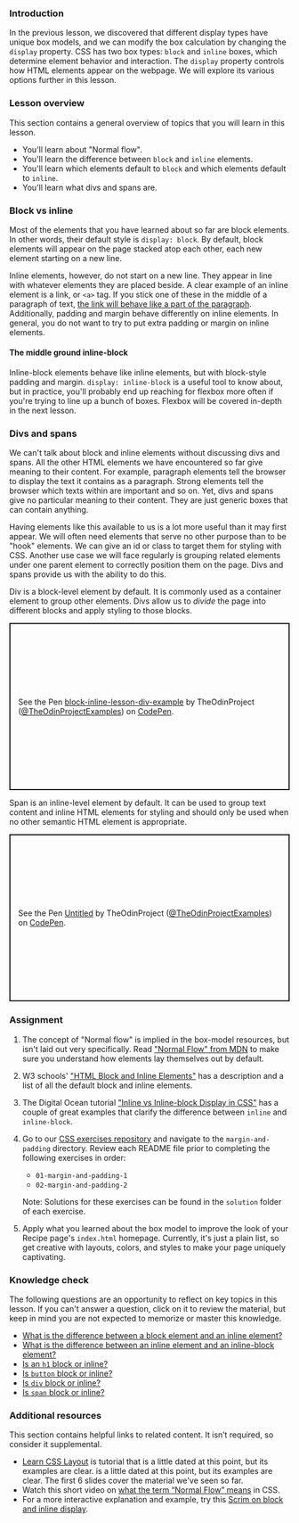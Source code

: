 ### Introduction

In the previous lesson, we discovered that different display types have unique box models, and we can modify the box calculation by changing the `display` property. CSS has two box types: `block` and `inline` boxes, which determine element behavior and interaction. The `display` property controls how HTML elements appear on the webpage. We will explore its various options further in this lesson.

### Lesson overview

This section contains a general overview of topics that you will learn in this lesson.

- You'll learn about "Normal flow".
- You'll learn the difference between `block` and `inline` elements.
- You'll learn which elements default to `block` and which elements default to `inline`.
- You'll learn what divs and spans are.

### Block vs inline

Most of the elements that you have learned about so far are block elements.  In other words, their default style is `display: block`. <span id="block-inline-difference"></span>By default, block elements will appear on the page stacked atop each other, each new element starting on a new line.

Inline elements, however, do not start on a new line. They appear in line with whatever elements they are placed beside. A clear example of an inline element is a link, or `<a>` tag. If you stick one of these in the middle of a paragraph of text, [the link will behave like a part of the paragraph](https://www.youtube.com/watch?v=dQw4w9WgXcQ). Additionally, padding and margin behave differently on inline elements. In general, you do not want to try to put extra padding or margin on inline elements.

#### The middle ground inline-block

Inline-block elements behave like inline elements, but with block-style padding and margin. `display: inline-block` is a useful tool to know about, but in practice, you'll probably end up reaching for flexbox more often if you're trying to line up a bunch of boxes. Flexbox will be covered in-depth in the next lesson.

### Divs and spans

We can't talk about block and inline elements without discussing divs and spans. All the other HTML elements we have encountered so far give meaning to their content. For example, paragraph elements tell the browser to display the text it contains as a paragraph. Strong elements tell the browser which texts within are important and so on. Yet, divs and spans give no particular meaning to their content. They are just generic boxes that can contain anything.

Having elements like this available to us is a lot more useful than it may first appear. We will often need elements that serve no other purpose than to be "hook" elements. We can give an id or class to target them for styling with CSS. Another use case we will face regularly is grouping related elements under one parent element to correctly position them on the page. Divs and spans provide us with the ability to do this.

Div is a block-level element by default. It is commonly used as a container element to group other elements. Divs allow us to *divide* the page into different blocks and apply styling to those blocks.

<p class="codepen" data-height="300" data-theme-id="dark" data-default-tab="html,result" data-slug-hash="KKXXbwR" data-preview="true" data-user="TheOdinProjectExamples" style="height: 300px; box-sizing: border-box; display: flex; align-items: center; justify-content: center; border: 2px solid; margin: 1em 0; padding: 1em;">
  <span>See the Pen <a href="https://codepen.io/TheOdinProjectExamples/pen/KKXXbwR">
  block-inline-lesson-div-example</a> by TheOdinProject (<a href="https://codepen.io/TheOdinProjectExamples">@TheOdinProjectExamples</a>)
  on <a href="https://codepen.io">CodePen</a>.</span>
</p>

<script async src="https://cpwebassets.codepen.io/assets/embed/ei.js"></script>

Span is an inline-level element by default. It can be used to group text content and inline HTML elements for styling and should only be used when no other semantic HTML element is appropriate.

<p class="codepen" data-height="300" data-theme-id="dark" data-default-tab="html,result" data-slug-hash="abLLPor" data-preview="true" data-user="TheOdinProjectExamples" style="height: 300px; box-sizing: border-box; display: flex; align-items: center; justify-content: center; border: 2px solid; margin: 1em 0; padding: 1em;">
  <span>See the Pen <a href="https://codepen.io/TheOdinProjectExamples/pen/abLLPor">
  Untitled</a> by TheOdinProject (<a href="https://codepen.io/TheOdinProjectExamples">@TheOdinProjectExamples</a>)
  on <a href="https://codepen.io">CodePen</a>.</span>
</p>

<script async src="https://cpwebassets.codepen.io/assets/embed/ei.js"></script>

### Assignment

<div class="lesson-content__panel" markdown="1">

1. The concept of "Normal flow" is implied in the box-model resources, but isn't laid out very specifically. Read ["Normal Flow" from MDN](https://developer.mozilla.org/en-US/docs/Learn/CSS/CSS_layout/Normal_Flow) to make sure you understand how elements lay themselves out by default.
1. W3 schools' ["HTML Block and Inline Elements"](https://www.w3schools.com/html/html_blocks.asp) has a description and a list of all the default block and inline elements.
1. The Digital Ocean tutorial ["Inline vs Inline-block Display in CSS"](https://www.digitalocean.com/community/tutorials/css-display-inline-vs-inline-block) has a couple of great examples that clarify the difference between `inline` and `inline-block`.
1. Go to our [CSS exercises repository](https://github.com/TheOdinProject/css-exercises) and navigate to the `margin-and-padding` directory. Review each README file prior to completing the following exercises in order:
   - `01-margin-and-padding-1`
   - `02-margin-and-padding-2`

   Note: Solutions for these exercises can be found in the `solution` folder of each exercise.

1. Apply what you learned about the box model to improve the look of your Recipe page's `index.html` homepage. Currently, it's just a plain list, so get creative with layouts, colors, and styles to make your page uniquely captivating.

</div>

### Knowledge check

The following questions are an opportunity to reflect on key topics in this lesson. If you can't answer a question, click on it to review the material, but keep in mind you are not expected to memorize or master this knowledge.

- [What is the difference between a block element and an inline element?](#block-inline-difference)
- [What is the difference between an inline element and an inline-block element?](https://www.digitalocean.com/community/tutorials/css-display-inline-vs-inline-block)
- [Is an `h1` block or inline?](https://www.w3schools.com/html/html_blocks.asp)
- [Is `button` block or inline?](https://www.w3schools.com/html/html_blocks.asp)
- [Is `div` block or inline?](https://www.w3schools.com/html/html_blocks.asp)
- [Is `span` block or inline?](https://www.w3schools.com/html/html_blocks.asp)

### Additional resources

This section contains helpful links to related content. It isn’t required, so consider it supplemental.

- [Learn CSS Layout](https://learnlayout.com/no-layout.html) is tutorial that is a little dated at this point, but its examples are clear. is a little dated at this point, but its examples are clear. The first 6 slides cover the material we've seen so far.
- Watch this short video on [what the term “Normal Flow” means](https://www.youtube.com/watch?v=nfXRw06FgK8) in CSS.
- For a more interactive explanation and example, try this [Scrim on block and inline display](https://scrimba.com/scrim/co5024997a7e46c232d9abe55).
